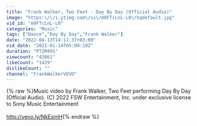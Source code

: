 ```yaml
---
title: "Frank Walker, Two Feet - Day By Day (Official Audio)"
image: "https:\/\/i.ytimg.com\/vi\/m9FTcLnL-L0\/hqdefault.jpg"
vid_id: "m9FTcLnL-L0"
categories: "Music"
tags: ["Dance","Day By Day","Frank Walker"]
date: "2022-04-13T14:11:37+03:00"
vid_date: "2022-01-14T05:00:19Z"
duration: "PT2M49S"
viewcount: "43861"
likeCount: "1429"
dislikeCount: ""
channel: "FrankWalkerVEVO"
---
```

{% raw %}Music video by Frank Walker, Two Feet performing Day By Day (Official Audio). (C) 2022 FSW Entertainment, Inc. under exclusive license to Sony Music Entertainment<br /><br /><a rel="nofollow" target="blank" href="http://vevo.ly/NkEsmH">http://vevo.ly/NkEsmH</a>{% endraw %}

